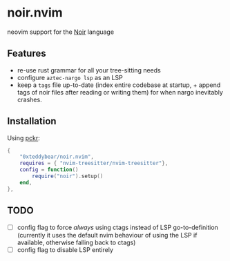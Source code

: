 # noir.nvim
neovim support for the [Noir](https://noir-lang.org/) language

## Features
- re-use rust grammar for all your tree-sitting needs
- configure `aztec-nargo lsp` as an LSP
- keep a `tags` file up-to-date (index entire codebase at startup, + append tags of noir files after reading or writing them) for when nargo inevitably crashes.

## Installation
Using [pckr](https://github.com/lewis6991/pckr.nvim):
```lua
{
    "0xteddybear/noir.nvim",
    requires = { "nvim-treesitter/nvim-treesitter"},
    config = function()
        require("noir").setup()
    end,
},
```

## TODO
- [ ] config flag to force *always* using ctags instead of LSP go-to-definition (currently it uses the default nvim behaviour of using the LSP if available, otherwise falling back to ctags)
- [ ] config flag to disable LSP entirely
